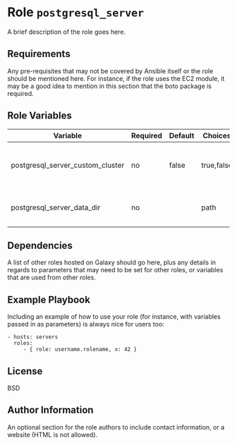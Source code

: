 # Role `postgresql_server`

A brief description of the role goes here.

## Requirements

Any pre-requisites that may not be covered by Ansible itself or the role should be mentioned here. For instance, if the role uses the EC2 module, it may be a good idea to mention in this section that the boto package is required.

## Role Variables

| Variable                          | Required | Default  | Choices                   | Comments                                       |
|-----------------------------------|----------|----------|---------------------------|------------------------------------------------|
| postgresql_server_custom_cluster  | no       | false    | true,false                | Default PostgreSQL cluster should be relocated |
| postgresql_server_data_dir        | no       |          | path                      | Path where formated disk will be mounted       |

## Dependencies

A list of other roles hosted on Galaxy should go here, plus any details in regards to parameters that may need to be set for other roles, or variables that are used from other roles.

## Example Playbook

Including an example of how to use your role (for instance, with variables passed in as parameters) is always nice for users too:

    - hosts: servers
      roles:
         - { role: username.rolename, x: 42 }

## License

BSD

## Author Information

An optional section for the role authors to include contact information, or a website (HTML is not allowed).
